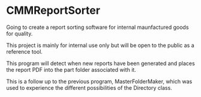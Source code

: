 # CMMReportSorter
Going to create a report sorting software for internal maunfactured goods for quality.

This project is mainly for internal use only but will be open to the public as a reference tool.

This program will detect when new reports have been generated and places the report PDF into the part folder associated with it.

This is a follow up to the previous program, MasterFolderMaker, which was used to experience the different possibilities of the Directory class.
